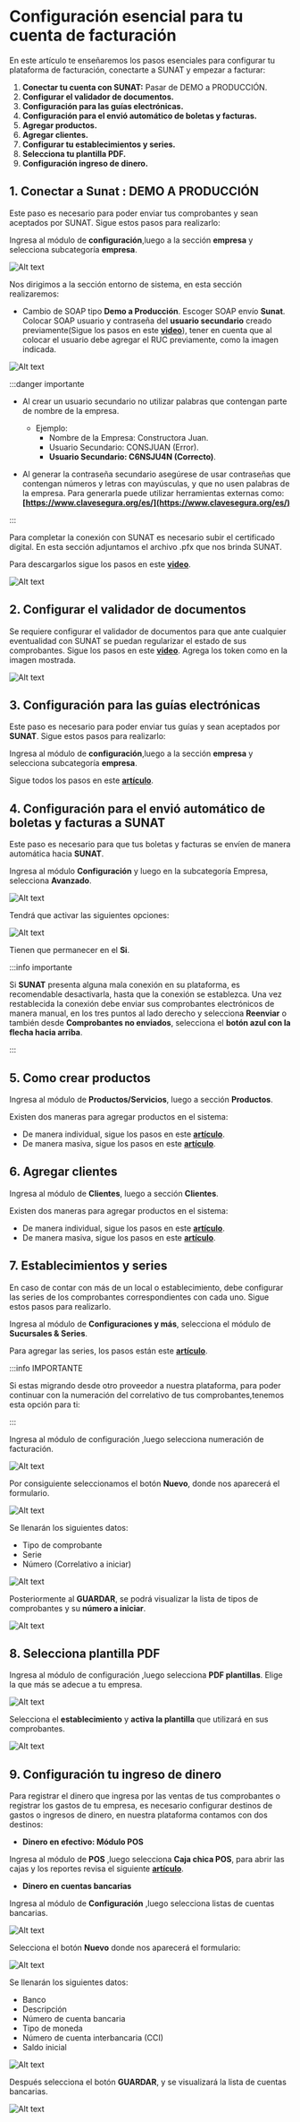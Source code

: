 # Configuración esencial para tu cuenta de facturación

En este artículo te enseñaremos los pasos esenciales para configurar tu plataforma de facturación, conectarte a SUNAT y empezar a facturar:

1. **Conectar tu cuenta con SUNAT:** Pasar de DEMO a PRODUCCIÓN.
2. **Configurar el validador de documentos.**
3. **Configuración para las guías electrónicas.**
4. **Configuración para el envió automático de boletas y facturas.**
5. **Agregar productos.**
6. **Agregar clientes.**
7. **Configurar tu establecimientos y series.**
8. **Selecciona tu plantilla PDF.**
9. **Configuración ingreso de dinero.**

## 1.  Conectar a Sunat : DEMO A PRODUCCIÓN

Este paso es necesario para poder enviar tus comprobantes y sean aceptados por SUNAT. Sigue estos pasos para realizarlo:

Ingresa al módulo de **configuración**,luego a la sección **empresa** y selecciona subcategoría **empresa**.

![Alt text](img/1_conf.jpg)

Nos dirigimos a la sección entorno de sistema, en esta sección realizaremos:

* Cambio de SOAP tipo **Demo a Producción**.
Escoger SOAP envío **Sunat**.
Colocar SOAP usuario y contraseña del **usuario secundario** creado previamente(Sigue los pasos en este **[video](https://www.youtube.com/watch?v=PZ028aDpR3A&ab_channel=DigitalBuho)**), tener en cuenta que al colocar el usuario debe agregar el RUC previamente, como la imagen indicada.

![Alt text](img/entornoalsistema.jpg)

:::danger importante

* Al crear un usuario secundario no utilizar palabras que contengan parte de nombre
de la empresa.

  * Ejemplo:
    * Nombre de la Empresa: Constructora Juan.
    * Usuario Secundario: CONSJUAN (Error).
    * **Usuario Secundario: C6NSJU4N (Correcto)**.
* Al generar la contraseña secundario asegúrese de usar contraseñas que
contengan números y letras con mayúsculas, y que no usen palabras de la
empresa. Para generarla puede utilizar herramientas externas como: **[https://www.clavesegura.org/es/](https://www.clavesegura.org/es/)**

:::

Para completar la conexión con SUNAT es necesario subir el certificado digital. En esta sección adjuntamos el archivo .pfx que nos brinda SUNAT.

Para descargarlos sigue los pasos en este  **[video](https://www.youtube.com/watch?v=N8fse05yda8&ab_channel=DigitalBuho)**.

![Alt text](img/4_conf.png)

## 2. Configurar el validador de documentos

Se requiere configurar el validador de documentos para que ante cualquier eventualidad con SUNAT se puedan regularizar el estado de sus comprobantes. Sigue los pasos en este **[video](https://www.youtube.com/watch?v=6YqtOrIjaDY&t=3s&ab_channel=DigitalBuho)**. Agrega los token como en la imagen mostrada.

![Alt text](img/datosempresaa4.jpg)

## 3. Configuración para las guías electrónicas

Este paso es necesario para poder enviar tus guías y sean aceptados por **SUNAT**. Sigue estos pasos para realizarlo:

Ingresa al módulo de **configuración**,luego a la sección **empresa** y selecciona subcategoría **empresa**.

Sigue todos los pasos en este **[artículo](https://manual.uio.la/Pro7/Modulos/Complementarios/guias-de-remision/Configuracion-previa-guia-remision)**.

## 4. Configuración para el envió automático de boletas y facturas a SUNAT

Este paso es necesario para que tus boletas y facturas se envíen de manera automática hacia **SUNAT**.

Ingresa al módulo **Configuración** y luego en la subcategoría Empresa, selecciona **Avanzado**.

![Alt text](img/confiavanzado.jpg)

Tendrá que activar las siguientes opciones:

![Alt text](img/avanzado22.jpg)

Tienen que permanecer en el **Si**.

:::info importante

Si **SUNAT** presenta alguna mala conexión en su plataforma, es recomendable desactivarla, hasta que la conexión se establezca. Una vez restablecida la conexión debe enviar sus comprobantes electrónicos de manera manual, en los tres puntos al lado derecho y selecciona **Reenviar** o también desde **Comprobantes no enviados**, selecciona el **botón azul con la flecha hacia arriba**.

:::

## 5. Como crear productos

Ingresa al módulo de **Productos/Servicios**, luego a sección **Productos**.

Existen dos maneras para agregar productos en el sistema:

* De manera individual, sigue los pasos en este **[artículo](https://manual.uio.la/Pro7/Modulos/Esenciales/productos-servicios/Productos-Creacion-basica)**.
* De manera masiva, sigue los pasos en este **[artículo](https://manual.uio.la/Pro7/Modulos/Esenciales/productos-servicios/Productos-Importar-productos-con-imagen-masivamente)**.

## 6.  Agregar clientes

Ingresa al módulo de **Clientes**, luego a sección **Clientes**.

Existen dos maneras para agregar productos en el sistema:

* De manera individual, sigue los pasos en este **[artículo](https://manual.uio.la/Pro7/Modulos/Esenciales/clientes/Clientes-creacion-individual)**.
* De manera masiva, sigue los pasos en este **[artículo](https://manual.uio.la/Pro7/Modulos/Esenciales/clientes/Clientes-Importaci%C3%B3n-Masiva)**.

## 7.  Establecimientos y series

En caso de contar con más de un local o establecimiento, debe configurar las series de los comprobantes correspondientes con cada uno. Sigue estos pasos para realizarlo.

Ingresa al módulo de **Configuraciones y más**, selecciona el módulo de  **Sucursales & Series**.

Para agregar las series, los pasos están este **[artículo](https://fastura.github.io/documentacion/usuarios-locales-series/Crear-establecimiento-y-gestionar-series)**.

:::info IMPORTANTE

Si estas migrando desde otro proveedor a nuestra plataforma, para poder continuar con la numeración del correlativo de tus comprobantes,tenemos esta opción para ti:

:::

Ingresa al módulo de configuración ,luego selecciona numeración de facturación.

![Alt text](img/11_conf.jpg)

Por consiguiente seleccionamos el botón **Nuevo**, donde nos aparecerá el formulario.

![Alt text](img/numeracion-nuevo.jpg)

Se llenarán los siguientes datos:

* Tipo de comprobante
* Serie
* Número (Correlativo a iniciar)

![Alt text](img/12_conf.png)

Posteriormente al **GUARDAR**, se podrá visualizar la lista de tipos de comprobantes y su **número a iniciar**.

![Alt text](img/13_conf.png)

## 8. Selecciona plantilla PDF

Ingresa al módulo de configuración ,luego selecciona **PDF plantillas**. Elige la que más se adecue a tu empresa.

![Alt text](img/19_conf.jpg)

Selecciona el **establecimiento** y **activa la plantilla** que utilizará en sus comprobantes.

![Alt text](img/20_conf.png)

## 9. Configuración tu ingreso de dinero

Para registrar el dinero que ingresa por las ventas de tus comprobantes o registrar los gastos de tu empresa, es necesario configurar destinos de gastos o ingresos de dinero, en nuestra plataforma contamos con dos destinos:

* **Dinero en efectivo: Módulo POS**

Ingresa al módulo de **POS** ,luego selecciona **Caja chica POS**, para abrir las cajas y los reportes revisa el siguiente **[artículo](https://fastura.github.io/documentacion/pos/Abrir-una-caja-y-exportar-reportes)**.

* **Dinero en cuentas bancarias**

Ingresa al módulo de **Configuración** ,luego selecciona listas de cuentas bancarias.

![Alt text](img/24_conf.jpg)

Selecciona el botón **Nuevo** donde nos aparecerá el formulario:

![Alt text](img/formulario_de-cuentas.jpg)

Se llenarán los siguientes datos:

* Banco
* Descripción
* Número de cuenta bancaria
* Tipo de moneda
* Número de cuenta interbancaria (CCI)
* Saldo inicial

![Alt text](img/form_de_cuentas_bancarias.png)

Después selecciona el botón **GUARDAR**, y se visualizará la lista de cuentas bancarias.

![Alt text](img/26_conf.png)
